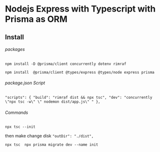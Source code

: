# Nodejs Express with Typescript with Prisma as ORM

## Install

###### packages

`npm install -D @prisma/client
    concurrently
    dotenv
    rimraf
  `

`npm install  @prisma/client
    @types/express
    @types/node
    express
    prisma
  `

###### package.json Script

`"scripts": {
    "build": "rimraf dist && npx tsc",
    "dev": "concurrently \"npx tsc -w\" \" nodemon dist/app.js\" "
  },`

###### Commands

`npx tsc --init `

then make change disk
`"outDir": "./dist",`

`npx tsc 
npx prisma migrate dev --name init`
